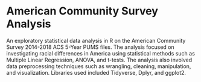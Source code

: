 # American Community Survey Analysis
 An exploratory statistical data analysis in R on the American Community Survey 2014-2018 ACS 5-Year PUMS files. The analysis focused on investigating racial differences in America using statistical methods such as Multiple Linear Regression, ANOVA, and t-tests. The analysis also involved data preprocessing techniques such as wrangling, cleaning, manipulation, and visualization. Libraries used included Tidyverse, Dplyr, and ggplot2. 
